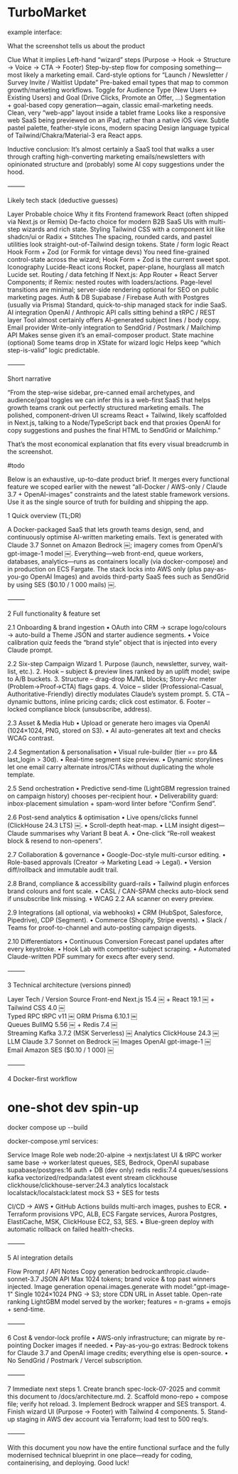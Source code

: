 # TurboMarket

example interface:

What the screenshot tells us about the product

Clue	What it implies
Left-hand “wizard” steps (Purpose → Hook → Structure → Voice → CTA → Footer)	Step-by-step flow for composing something—most likely a marketing email.
Card-style options for “Launch / Newsletter / Survey Invite / Waitlist Update”	Pre-baked email types that map to common growth/marketing workflows.
Toggle for Audience Type (New Users ↔ Existing Users) and Goal (Drive Clicks, Promote an Offer, …)	Segmentation + goal-based copy generation—again, classic email-marketing needs.
Clean, very “web-app” layout inside a tablet frame	Looks like a responsive web SaaS being previewed on an iPad, rather than a native iOS view.
Subtle pastel palette, feather-style icons, modern spacing	Design language typical of Tailwind/Chakra/Material-3 era React apps.

Inductive conclusion:
It’s almost certainly a SaaS tool that walks a user through crafting high-converting marketing emails/newsletters with opinionated structure and (probably) some AI copy suggestions under the hood.

⸻

Likely tech stack (deductive guesses)

Layer	Probable choice	Why it fits
Frontend framework	React (often shipped via Next.js or Remix)	De-facto choice for modern B2B SaaS UIs with multi-step wizards and rich state.
Styling	Tailwind CSS with a component kit like shadcn/ui or Radix + Stitches	The spacing, rounded cards, and pastel utilities look straight-out-of-Tailwind design tokens.
State / form logic	React Hook Form + Zod (or Formik for vintage devs)	You need fine-grained control-state across the wizard; Hook Form + Zod is the current sweet spot.
Iconography	Lucide-React icons	Rocket, paper-plane, hourglass all match Lucide set.
Routing / data fetching	If Next.js: App Router + React Server Components; if Remix: nested routes with loaders/actions.	Page-level transitions are minimal; server-side rendering optional for SEO on public marketing pages.
Auth & DB	Supabase / Firebase Auth with Postgres (usually via Prisma)	Standard, quick-to-ship managed stack for indie SaaS.
AI integration	OpenAI / Anthropic API calls sitting behind a tRPC / REST layer	Tool almost certainly offers AI-generated subject lines / body copy.
Email provider	Write-only integration to SendGrid / Postmark / Mailchimp API	Makes sense given it’s an email-composer product.
State machine (optional)	Some teams drop in XState for wizard logic	Helps keep “which step-is-valid” logic predictable.


⸻

Short narrative

“From the step-wise sidebar, pre-canned email archetypes, and audience/goal toggles we can infer this is a web-first SaaS that helps growth teams crank out perfectly structured marketing emails. The polished, component-driven UI screams React + Tailwind, likely scaffolded in Next.js, talking to a Node/TypeScript back end that proxies OpenAI for copy suggestions and pushes the final HTML to SendGrid or Mailchimp.”

That’s the most economical explanation that fits every visual breadcrumb in the screenshot.

#todo

Below is an exhaustive, up-to-date product brief. It merges every functional feature we scoped earlier with the newest “all-Docker / AWS-only / Claude 3.7 + OpenAI-images” constraints and the latest stable framework versions. Use it as the single source of truth for building and shipping the app.

1  Quick overview (TL;DR)

A Docker-packaged SaaS that lets growth teams design, send, and continuously optimise AI-written marketing emails.
Text is generated with Claude 3.7 Sonnet on Amazon Bedrock  ￼; imagery comes from OpenAI’s gpt-image-1 model  ￼.
Everything—web front-end, queue workers, databases, analytics—runs as containers locally (via docker-compose) and in production on ECS Fargate.
The stack locks into AWS only (plus pay-as-you-go OpenAI Images) and avoids third-party SaaS fees such as SendGrid by using SES ($0.10 / 1 000 mails)  ￼.

⸻

2  Full functionality & feature set

2.1 Onboarding & brand ingestion
	•	OAuth into CRM → scrape logo/colours → auto-build a Theme JSON and starter audience segments.
	•	Voice calibration quiz feeds the “brand style” object that is injected into every Claude prompt.

2.2 Six-step Campaign Wizard
	1.	Purpose (launch, newsletter, survey, wait-list, etc.).
	2.	Hook – subject & preview lines ranked by an uplift model; swipe to A/B buckets.
	3.	Structure – drag-drop MJML blocks; Story-Arc meter (Problem→Proof→CTA) flags gaps.
	4.	Voice – slider (Professional-Casual, Authoritative-Friendly) directly modulates Claude’s system prompt.
	5.	CTA – dynamic buttons, inline pricing cards; click cost estimator.
	6.	Footer – locked compliance block (unsubscribe, address).

2.3 Asset & Media Hub
	•	Upload or generate hero images via OpenAI (1024×1024, PNG, stored on S3).
	•	AI auto-generates alt text and checks WCAG contrast.

2.4 Segmentation & personalisation
	•	Visual rule-builder (tier == pro && last_login > 30d).
	•	Real-time segment size preview.
	•	Dynamic storylines let one email carry alternate intros/CTAs without duplicating the whole template.

2.5 Send orchestration
	•	Predictive send-time (LightGBM regression trained on campaign history) chooses per-recipient hour.
	•	Deliverability guard: inbox-placement simulation + spam-word linter before “Confirm Send”.

2.6 Post-send analytics & optimisation
	•	Live opens/clicks funnel (ClickHouse 24.3 LTS)  ￼.
	•	Scroll-depth heat-map.
	•	LLM insight digest—Claude summarises why Variant B beat A.
	•	One-click “Re-roll weakest block & resend to non-openers”.

2.7 Collaboration & governance
	•	Google-Doc-style multi-cursor editing.
	•	Role-based approvals (Creator → Marketing Lead → Legal).
	•	Version diff/rollback and immutable audit trail.

2.8 Brand, compliance & accessibility guard-rails
	•	Tailwind plugin enforces brand colours and font scale.
	•	CASL / CAN-SPAM checks auto-block send if unsubscribe link missing.
	•	WCAG 2.2 AA scanner on every preview.

2.9 Integrations (all optional, via webhooks)
	•	CRM (HubSpot, Salesforce, Pipedrive), CDP (Segment).
	•	Commerce (Shopify, Stripe events).
	•	Slack / Teams for proof-to-channel and auto-posting campaign digests.

2.10 Differentiators
	•	Continuous Conversion Forecast panel updates after every keystroke.
	•	Hook Lab with competitor-subject scraping.
	•	Automated Claude-written PDF summary for execs after every send.

⸻

3  Technical architecture (versions pinned)

Layer	Tech / Version	Source
Front-end	Next.js 15.4  ￼ + React 19.1  ￼ + Tailwind CSS 4.0  ￼	
Typed RPC	tRPC v11  ￼	
ORM	Prisma 6.10.1  ￼	
Queues	BullMQ 5.56  ￼ + Redis 7.4  ￼	
Streaming	Kafka 3.7.2 (MSK Serverless)  ￼	
Analytics	ClickHouse 24.3  ￼	
LLM	Claude 3.7 Sonnet on Bedrock  ￼	
Images	OpenAI gpt-image-1  ￼	
Email	Amazon SES ($0.10 / 1 000)  ￼	


⸻

4  Docker-first workflow

# one-shot dev spin-up
docker compose up --build

docker-compose.yml services:

Service	Image	Role
web	node:20-alpine → nextjs:latest	UI & tRPC
worker	same base → worker:latest	queues, SES, Bedrock, OpenAI
supabase	supabase/postgres:16	auth + DB (dev only)
redis	redis:7.4	queues/sessions
kafka	vectorized/redpanda:latest	event stream
clickhouse	clickhouse/clickhouse-server:24.3	analytics
localstack	localstack/localstack:latest	mock S3 + SES for tests

CI/CD → AWS
	•	GitHub Actions builds multi-arch images, pushes to ECR.
	•	Terraform provisions VPC, ALB, ECS Fargate services, Aurora Postgres, ElastiCache, MSK, ClickHouse EC2, S3, SES.
	•	Blue-green deploy with automatic rollback on failed health-checks.

⸻

5  AI integration details

Flow	Prompt / API	Notes
Copy generation	bedrock:anthropic.claude-sonnet-3.7 JSON API	Max 1024 tokens; brand voice & top past winners injected.
Image generation	openai.images.generate with model:"gpt-image-1"	Single 1024×1024 PNG → S3; store CDN URL in Asset table.
Open-rate ranking	LightGBM model served by the worker; features = n-grams + emojis + send-time.	


⸻

6  Cost & vendor-lock profile
	•	AWS-only infrastructure; can migrate by re-pointing Docker images if needed.
	•	Pay-as-you-go extras: Bedrock tokens for Claude 3.7 and OpenAI image credits; everything else is open-source.
	•	No SendGrid / Postmark / Vercel subscription.

⸻

7  Immediate next steps
	1.	Create branch spec-lock-07-2025 and commit this document to /docs/architecture.md.
	2.	Scaffold mono-repo + compose file; verify hot reload.
	3.	Implement Bedrock wrapper and SES transport.
	4.	Finish wizard UI (Purpose → Footer) with Tailwind 4 components.
	5.	Stand-up staging in AWS dev account via Terraform; load test to 500 req/s.

⸻

With this document you now have the entire functional surface and the fully modernised technical blueprint in one place—ready for coding, containerising, and deploying. Good luck!
